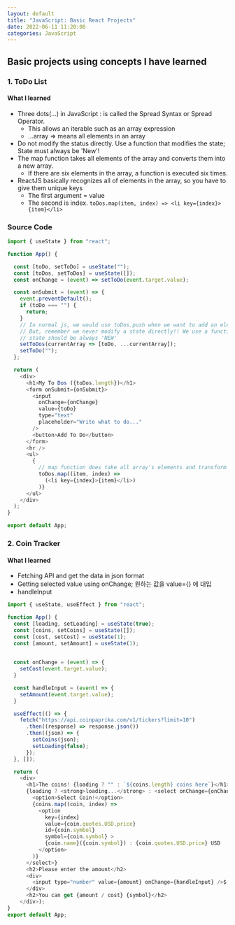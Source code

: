 ```yaml
---
layout: default
title: "JavaScript: Basic React Projects"
date: 2022-06-11 11:20:00
categories: JavaScript
---
```


## Basic projects using concepts I have learned

### 1. ToDo List

#### What I learned
- Three dots(...) in JavaScript : is called the Spread Syntax or Spread Operator. 
    - This allows an iterable such as an array expression 
    - ...array => means all elements in an array
- Do not modify the status directly. Use a function that modifies the state; State must always be 'New'!
- The map function takes all elements of the array and converts them into a new array.
    - If there are six elements in the array, a function is executed six times.
- ReactJS basically recognizes all of elements in the array, so you have to give them unique keys
    - The first argument = value
    - The second is index.
          ```
          toDos.map(item, index) =>
            <li key={index}>{item}</li>
          ```

### Source Code
```javascript
import { useState } from "react";

function App() {

  const [toDo, setToDo] = useState("");
  const [toDos, setToDos] = useState([]);
  const onChange = (event) => setToDo(event.target.value);

  const onSubmit = (event) => {
    event.preventDefault();
    if (toDo === "") {
      return;
    }
    // In normal js, we would use toDos.push when we want to add an element to an array
    // But, remember we never modify a state directly!! We use a function which modifies a state
    // state should be always 'NEW'
    setToDos(currentArray => [toDo, ...currentArray]);
    setToDo("");
  };

  return (
    <div>
      <h1>My To Dos ({toDos.length})</h1>
      <form onSubmit={onSubmit}>
        <input
          onChange={onChange}
          value={toDo}
          type="text"
          placeholder="Write what to do..."
        />
        <button>Add To Do</button>
      </form>
      <hr />
      <ul>
        {
          // map function does take all array's elements and transform them; transforms to a New array
          toDos.map((item, index) =>
            (<li key={index}>{item}</li>)
          )}
      </ul>
    </div>
  );
}

export default App;
```

### 2. Coin Tracker

#### What I learned
- Fetching API and get the data in json format
- Getting selected value using onChange; 원하는 값을 value={} 에 대입
- handleInput


```javascript
import { useState, useEffect } from "react";

function App() {
  const [loading, setLoading] = useState(true);
  const [coins, setCoins] = useState([]);
  const [cost, setCost] = useState(1);
  const [amount, setAmount] = useState(1);
  

  const onChange = (event) => {
    setCost(event.target.value);
  }

  const handleInput = (event) => {
    setAmount(event.target.value);
  }

  useEffect(() => {
    fetch("https://api.coinpaprika.com/v1/tickers?limit=10")
      .then((response) => response.json())
      .then((json) => {
        setCoins(json);
        setLoading(false);
      });
  }, []);

  return (
    <div>
      <h1>The coins! {loading ? "" : `${coins.length} coins here`}</h1>
      {loading ? <strong>loading...</strong> : <select onChange={onChange}>
        <option>Select Coin!</option>
        {coins.map((coin, index) =>
          <option
            key={index}
            value={coin.quotes.USD.price}
            id={coin.symbol}
            symbol={coin.symbol} >
            {coin.name}({coin.symbol}) : {coin.quotes.USD.price} USD
          </option>
        )}
      </select>}
      <h2>Please enter the amount</h2>
      <div>
        <input type="number" value={amount} onChange={handleInput} />$
      </div>
      <h2>You can get {amount / cost} {symbol}</h2>
    </div>);
}
export default App;
```